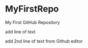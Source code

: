 # MyFirstRepo
My First GitHub Repository

add line of text

add 2nd line of text from Github editor

